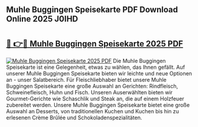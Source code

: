 ## Muhle Buggingen Speisekarte PDF Download Online 2025 J0IHD

# <h2><a href="http://gca09jc.nevu.top/?p=Muhle+Buggingen+Speisekarte">🔗 👉🔴 Muhle Buggingen Speisekarte 2025 PDF</a></h2>

[![Muhle Buggingen Speisekarte 2025 PDF](https://i.imgur.com/dBaPXMq.png)](http://gca09jc.nevu.top/?p=Muhle+Buggingen+Speisekarte)
Die Muhle Buggingen Speisekarte ist eine Gelegenheit, etwas zu wählen, das Ihnen gefällt. Auf unserer Muhle Buggingen Speisekarte bieten wir leichte und neue Optionen an - unser Salatbereich. Für Fleischliebhaber bietet unsere Muhle Buggingen Speisekarte eine große Auswahl an Gerichten: Rindfleisch, Schweinefleisch, Huhn und Fisch. Unseren Auserwählten bieten wir Gourmet-Gerichte wie Schaschlik und Steak an, die auf einem Holzfeuer zubereitet werden. Unsere Muhle Buggingen Speisekarte bietet eine große Auswahl an Desserts, von traditionellen Kuchen und Kuchen bis hin zu erlesenen Crème Brûlée und Schokoladenspezialitäten.
